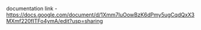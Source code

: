 documentation link - https://docs.google.com/document/d/1Xmm7luOowBzK6dPmy5ugCqdQxX3MXmf220fITFo4ymA/edit?usp=sharing
